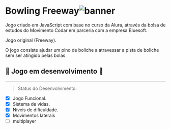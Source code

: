 # Bowling Freeway![banner](https://user-images.githubusercontent.com/105089688/179981580-9be108b8-220c-4bdf-8eb6-f2160d195fc3.png)



Jogo criado em JavaScript com base no curso da Alura, através da bolsa de estudos do Movimento Codar em parceria com a empresa Bluesoft. 

Jogo original (Freeway).

O jogo consiste ajudar um pino de boliche a atravessar a pista de boliche sem ser atingido pelas bolas.


## :construction: Jogo em desenvolvimento :construction: 
***
>Status do Desenvolvimento:

- [x] Jogo Funcional.
- [x] Sistema de vidas.
- [x] Níveis de dificuldade.
- [x] Movimentos laterais
- [ ] multiplayer
